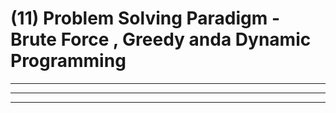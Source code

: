 # (11) Problem Solving Paradigm - Brute Force , Greedy anda Dynamic Programming

*******************
*******************
*******************

